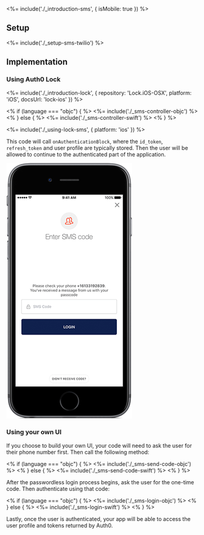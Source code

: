 <%= include('./_introduction-sms', { isMobile: true }) %>

## Setup

<%= include('./_setup-sms-twilio') %>

## Implementation

### Using Auth0 Lock

<%= include('./_introduction-lock', { repository: 'Lock.iOS-OSX', platform: 'iOS', docsUrl: 'lock-ios' }) %>

<% if (language === "objc") { %>
<%= include('./_sms-controller-objc') %>
<% } else { %>
<%= include('./_sms-controller-swift') %>
<% } %>

<%= include('./_using-lock-sms', { platform: 'ios' }) %>

This code will call `onAuthenticationBlock`, where the `id_token`, `refresh_token` and user profile are typically stored. Then the user will be allowed to continue to the authenticated part of the application.

![](/media/articles/connections/passwordless/passwordless-sms-enter-code-ios.png)

### Using your own UI

If you choose to build your own UI, your code will need to ask the user for their phone number first. Then call the following method:

<% if (language === "objc") { %>
<%= include('./_sms-send-code-objc') %>
<% } else { %>
<%= include('./_sms-send-code-swift') %>
<% } %>

After the passwordless login process begins, ask the user for the one-time code. Then authenticate using that code:

<% if (language === "objc") { %>
<%= include('./_sms-login-objc') %>
<% } else { %>
<%= include('./_sms-login-swift') %>
<% } %>

Lastly, once the user is authenticated, your app will be able to access the user profile and tokens returned by Auth0.
